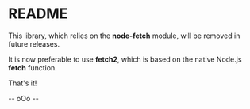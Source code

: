 # README

This library, which relies on the **node-fetch** module, will be removed in future releases.

It is now preferable to use **fetch2**, which is based on the native Node.js **fetch** function.

That's it!

-- oOo --
